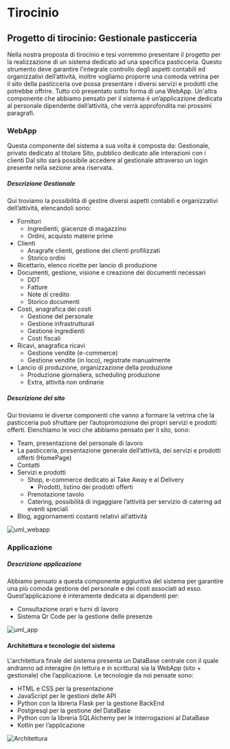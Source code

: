 # Tirocinio
## Progetto di tirocinio: Gestionale pasticceria
Nella nostra proposta di tirocinio e tesi vorremmo presentare il progetto per la realizzazione di un sistema dedicato ad una specifica pasticceria.
Questo strumento deve garantire l’integrale controllo degli aspetti contabili ed organizzativi dell’attività, inoltre vogliamo proporre una comoda vetrina per il sito della pasticceria ove possa presentare i diversi servizi e prodotti che potrebbe offrire.
Tutto ciò presentato sotto forma di una WebApp.
Un'altra componente che abbiamo pensato per il sistema è un’applicazione dedicata al personale dipendente dell’attività, che verrà approfondita nei prossimi paragrafi.

### WebApp
Questa componente del sistema a sua volta è composta da:
Gestionale, privato dedicato al titolare
Sito, pubblico dedicato alle interazioni con i clienti
Dal sito sarà possibile accedere al gestionale attraverso un login presente nella sezione area riservata.
##### Descrizione Gestionale
Qui troviamo la possibilità di gestire diversi aspetti contabili e organizzativi dell’attività, elencandoli sono:
- Fornitori
  - Ingredienti, giacenze di magazzino
  - Ordini, acquisto materie prime
- Clienti
  - Anagrafe clienti, gestione dei clienti profilizzati 
  - Storico ordini
- Ricettario, elenco ricette per lancio di produzione
- Documenti, gestione, visione e creazione dei documenti necessari
  - DDT
  - Fatture
  - Note di credito
  - Storico documenti
- Costi, anagrafica dei costi 
  - Gestione del personale
  - Gestione infrastrutturali
  - Gestione ingredienti
  - Costi fiscali
- Ricavi, anagrafica ricavi
  - Gestione vendite (e-commerce)
  - Gestione vendite (in loco), registrate manualmente
- Lancio di produzione, organizzazione della produzione 
    - Produzione giornaliera, scheduling produzione
    - Extra, attività non ordinarie

##### Descrizione del sito 
Qui troviamo le diverse componenti che vanno a formare la vetrina che la pasticceria può sfruttare per l’autopromozione dei propri servizi e prodotti offerti. Elenchiamo le voci che abbiamo pensato per il sito, sono:
- Team, presentazione del personale di lavoro
- La pasticceria, presentazione generale dell’attività, dei servizi e prodotti offerti (HomePage)
- Contatti
- Servizi e prodotti
  - Shop, e-commerce dedicato al Take Away e al Delivery
    - Prodotti, listino dei prodotti offerti
  - Prenotazione tavolo
  - Catering, possibilità di ingaggiare l’attività per servizio di catering ad eventi speciali
- Blog, aggiornamenti costanti relativi all’attività

![uml_webapp](C:\Users\romi0\Downloads\UML_WebApp.jpg "uml_webapp")

### Applicazione
##### Descrizione applicazione
Abbiamo pensato a questa componente aggiuntiva del sistema per garantire una più comoda gestione del personale e dei costi associati ad esso. 
Quest’applicazione è interamente dedicata ai dipendenti per:
- Consultazione orari e turni di lavoro
- Sistema Qr Code per la gestione delle presenze 

![uml_app](C:\Users\romi0\Downloads\UML_App.jpg "uml_app")

#### Architettura e tecnologie del sistema
L'architettura finale del sistema presenta un DataBase centrale con il quale andranno ad interagire (in lettura e in scrittura) sia la WebApp (sito + gestionale) che l’applicazione.
Le tecnologie da noi pensate sono:
- HTML e CSS per la presentazione
- JavaScript per le gestioni delle API
- Python con la libreria Flask per la gestione BackEnd 
- Postgresql per la gestione del DataBase
- Python con la libreria SQLAlchemy per le interrogazioni al DataBase
- Kotlin per l’applicazione

![Architettura](C:\Users\romi0\Downloads\architettura.png "Architettura")

<!--
  TODO
  - Aggiungere DB
  - ...
-->



